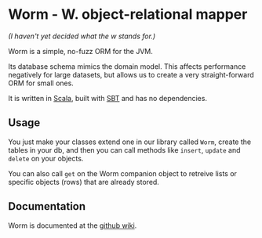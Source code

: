 # Worm - W. object-relational mapper

*(I haven't yet decided what the w stands for.)*

Worm is a simple, no-fuzz ORM for the JVM.

Its database schema mimics the domain model. This affects performance negatively for large datasets, but allows us to create a very straight-forward ORM for small ones.

It is written in [Scala](http://www.scala-lang.org/), built with [SBT](https://github.com/harrah/xsbt) and has no dependencies.

## Usage

You just make your classes extend one in our library called `Worm`, create the tables in your db, and then you can call methods like `insert`, `update` and `delete` on your objects.

You can also call `get` on the Worm companion object to retreive lists or specific objects (rows) that are already stored.

## Documentation

Worm is documented at the [github wiki](https://github.com/murr4y/worm/wiki).

